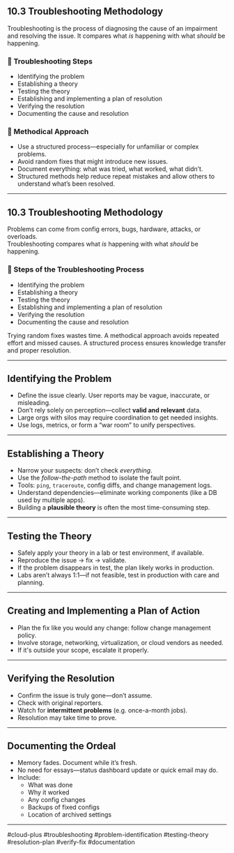 ## 10.3 Troubleshooting Methodology

Troubleshooting is the process of diagnosing the cause of an impairment and resolving the issue. It compares what *is* happening with what *should* be happening.

### 🧱 Troubleshooting Steps
- Identifying the problem  
- Establishing a theory  
- Testing the theory  
- Establishing and implementing a plan of resolution  
- Verifying the resolution  
- Documenting the cause and resolution  

### 🧱 Methodical Approach
- Use a structured process—especially for unfamiliar or complex problems.
- Avoid random fixes that might introduce new issues.
- Document everything: what was tried, what worked, what didn’t.
- Structured methods help reduce repeat mistakes and allow others to understand what’s been resolved.
---
## 10.3 Troubleshooting Methodology

Problems can come from config errors, bugs, hardware, attacks, or overloads.  
Troubleshooting compares what *is* happening with what *should* be happening.

### 🧱 Steps of the Troubleshooting Process

- Identifying the problem  
- Establishing a theory  
- Testing the theory  
- Establishing and implementing a plan of resolution  
- Verifying the resolution  
- Documenting the cause and resolution  

Trying random fixes wastes time. A methodical approach avoids repeated effort and missed causes. A structured process ensures knowledge transfer and proper resolution.

---

## Identifying the Problem

- Define the issue clearly. User reports may be vague, inaccurate, or misleading.  
- Don’t rely solely on perception—collect **valid and relevant** data.  
- Large orgs with silos may require coordination to get needed insights.  
- Use logs, metrics, or form a “war room” to unify perspectives.

---

## Establishing a Theory

- Narrow your suspects: don’t check *everything*.  
- Use the *follow-the-path* method to isolate the fault point.  
- Tools: `ping`, `traceroute`, config diffs, and change management logs.  
- Understand dependencies—eliminate working components (like a DB used by multiple apps).  
- Building a **plausible theory** is often the most time-consuming step.

---

## Testing the Theory

- Safely apply your theory in a lab or test environment, if available.  
- Reproduce the issue → fix → validate.  
- If the problem disappears in test, the plan likely works in production.  
- Labs aren’t always 1:1—if not feasible, test in production with care and planning.

---

## Creating and Implementing a Plan of Action

- Plan the fix like you would any change: follow change management policy.  
- Involve storage, networking, virtualization, or cloud vendors as needed.  
- If it's outside your scope, escalate it properly.

---

## Verifying the Resolution

- Confirm the issue is truly gone—don’t assume.  
- Check with original reporters.  
- Watch for **intermittent problems** (e.g. once-a-month jobs).  
- Resolution may take time to prove.

---

## Documenting the Ordeal

- Memory fades. Document while it’s fresh.  
- No need for essays—status dashboard update or quick email may do.  
- Include:
  - What was done
  - Why it worked
  - Any config changes
  - Backups of fixed configs
  - Location of archived settings
---

#cloud-plus #troubleshooting #problem-identification #testing-theory #resolution-plan #verify-fix #documentation